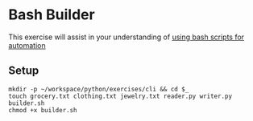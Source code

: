 # Bash Builder

This exercise will assist in your understanding of [using bash scripts for automation](https://github.com/nashville-software-school/python-milestones/blob/master/02-command-line-applications/resources/CLI_BASH_SCRIPTING.md)

## Setup

```
mkdir -p ~/workspace/python/exercises/cli && cd $_
touch grocery.txt clothing.txt jewelry.txt reader.py writer.py builder.sh
chmod +x builder.sh
```


